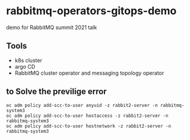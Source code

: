 # rabbitmq-operators-gitops-demo

demo for RabbitMQ summit 2021 talk

## Tools

* k8s cluster
* argo CD
* RabbitMQ cluster operator and messaging topology operator



## to Solve the previlige error
```
oc adm policy add-scc-to-user anyuid -z rabbit2-server -n rabbitmq-system3
oc adm policy add-scc-to-user hostaccess -z rabbit2-server -n rabbitmq-system3
oc adm policy add-scc-to-user hostnetwork -z rabbit2-server -n rabbitmq-system3
```
